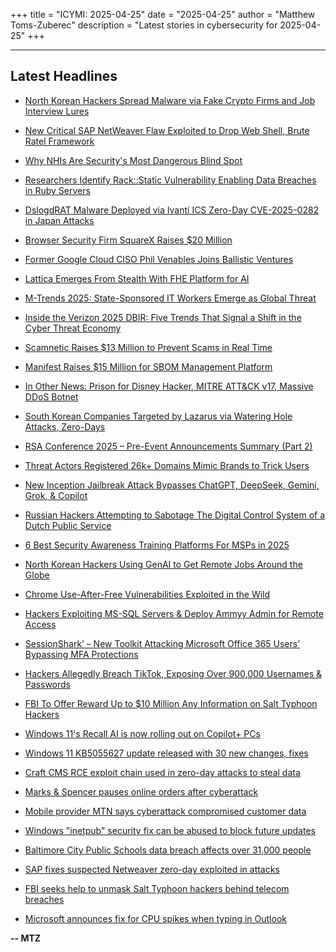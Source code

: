 +++
title = "ICYMI: 2025-04-25"
date = "2025-04-25"
author = "Matthew Toms-Zuberec"
description = "Latest stories in cybersecurity for 2025-04-25"
+++

---------------------------------------------------------------------------
## Latest Headlines
- [North Korean Hackers Spread Malware via Fake Crypto Firms and Job Interview Lures](https://thehackernews.com/2025/04/north-korean-hackers-spread-malware-via.html)

- [New Critical SAP NetWeaver Flaw Exploited to Drop Web Shell, Brute Ratel Framework](https://thehackernews.com/2025/04/sap-confirms-critical-netweaver-flaw.html)

- [Why NHIs Are Security's Most Dangerous Blind Spot](https://thehackernews.com/2025/04/why-nhis-are-securitys-most-dangerous.html)

- [Researchers Identify Rack::Static Vulnerability Enabling Data Breaches in Ruby Servers](https://thehackernews.com/2025/04/researchers-identify-rackstatic.html)

- [DslogdRAT Malware Deployed via Ivanti ICS Zero-Day CVE-2025-0282 in Japan Attacks](https://thehackernews.com/2025/04/dslogdrat-malware-deployed-via-ivanti.html)

- [Browser Security Firm SquareX Raises $20 Million](https://www.securityweek.com/browser-security-firm-squarex-raises-20-million/)

- [Former Google Cloud CISO Phil Venables Joins Ballistic Ventures](https://www.securityweek.com/former-google-cloud-ciso-phil-venables-joins-ballistic-ventures/)

- [Lattica Emerges From Stealth With FHE Platform for AI](https://www.securityweek.com/lattica-emerges-from-stealth-with-fhe-platform-for-ai/)

- [M-Trends 2025: State-Sponsored IT Workers Emerge as Global Threat](https://www.securityweek.com/m-trends-2025-state-sponsored-it-workers-emerge-as-new-global-threat/)

- [Inside the Verizon 2025 DBIR: Five Trends That Signal a Shift in the Cyber Threat Economy](https://www.securityweek.com/inside-the-verizon-2025-dbir-five-trends-that-signal-a-shift-in-the-cyber-threat-economy/)

- [Scamnetic Raises $13 Million to Prevent Scams in Real Time](https://www.securityweek.com/scamnetic-raises-13-million-to-prevent-scams-in-real-time/)

- [Manifest Raises $15 Million for SBOM Management Platform](https://www.securityweek.com/manifest-raises-15-million-for-sbom-management-platform/)

- [In Other News: Prison for Disney Hacker, MITRE ATT&CK v17, Massive DDoS Botnet](https://www.securityweek.com/in-other-news-prison-for-disney-hacker-mitre-attck-v17-massive-ddos-botnet/)

- [South Korean Companies Targeted by Lazarus via Watering Hole Attacks, Zero-Days](https://www.securityweek.com/south-korean-companies-targeted-by-lazarus-via-watering-hole-attacks-zero-days/)

- [RSA Conference 2025 – Pre-Event Announcements Summary (Part 2)](https://www.securityweek.com/rsa-conference-2025-pre-event-announcements-summary-part-2/)

- [Threat Actors Registered 26k+ Domains Mimic Brands to Trick Users](https://cybersecuritynews.com/threat-actors-registered-26k-domains-mimic-brands/)

- [New Inception Jailbreak Attack Bypasses ChatGPT, DeepSeek, Gemini, Grok, & Copilot](https://cybersecuritynews.com/inception-jailbreak-attack-bypasses/)

- [Russian Hackers Attempting to Sabotage The Digital Control System of a Dutch Public Service](https://cybersecuritynews.com/russian-hackers-attempting-to-sabotage-the-digital-control-system/)

- [6 Best Security Awareness Training Platforms For MSPs in 2025](https://cybersecuritynews.com/best-security-awareness-training-platforms/)

- [North Korean Hackers Using GenAI to Get Remote Jobs Around the Globe](https://cybersecuritynews.com/north-korean-hackers-using-genai/)

- [Chrome Use-After-Free Vulnerabilities Exploited in the Wild](https://cybersecuritynews.com/chrome-uaf-vulnerabilities-exploited/)

- [Hackers Exploiting MS-SQL Servers & Deploy Ammyy Admin for Remote Access](https://cybersecuritynews.com/hackers-exploiting-ms-sql-servers-deploy-ammyy/)

- [SessionShark’ – New Toolkit Attacking Microsoft Office 365 Users’ Bypassing MFA Protections](https://cybersecuritynews.com/sessionshark-toolkit-evades-365-mfa/)

- [Hackers Allegedly Breach TikTok, Exposing Over 900,000 Usernames & Passwords](https://cybersecuritynews.com/hackers-allegedly-breach-tiktok/)

- [FBI To Offer Reward Up to $10 Million Any Information on Salt Typhoon Hackers](https://cybersecuritynews.com/fbi-to-offer-reward-up-to-10-million/)

- [Windows 11's Recall AI is now rolling out on Copilot+ PCs](https://www.bleepingcomputer.com/news/microsoft/windows-11s-recall-ai-is-now-rolling-out-on-copilot-plus-pcs/)

- [Windows 11 KB5055627 update released with 30 new changes, fixes](https://www.bleepingcomputer.com/news/microsoft/windows-11-kb5055627-update-released-with-30-new-changes-fixes/)

- [Craft CMS RCE exploit chain used in zero-day attacks to steal data](https://www.bleepingcomputer.com/news/security/craft-cms-rce-exploit-chain-used-in-zero-day-attacks-to-steal-data/)

- [Marks & Spencer pauses online orders after cyberattack](https://www.bleepingcomputer.com/news/security/marks-and-spencer-pauses-online-orders-after-cyberattack/)

- [Mobile provider MTN says cyberattack compromised customer data](https://www.bleepingcomputer.com/news/security/mobile-provider-mtn-says-cyberattack-compromised-customer-data/)

- [Windows "inetpub" security fix can be abused to block future updates](https://www.bleepingcomputer.com/news/microsoft/windows-inetpub-security-fix-can-be-abused-to-block-future-updates/)

- [Baltimore City Public Schools data breach affects over 31,000 people](https://www.bleepingcomputer.com/news/security/baltimore-city-public-schools-data-breach-affects-over-31-000-people/)

- [SAP fixes suspected Netweaver zero-day exploited in attacks](https://www.bleepingcomputer.com/news/security/sap-fixes-suspected-netweaver-zero-day-exploited-in-attacks/)

- [FBI seeks help to unmask Salt Typhoon hackers behind telecom breaches](https://www.bleepingcomputer.com/news/security/fbi-seeks-help-to-unmask-salt-typhoon-hackers-behind-telecom-breaches/)

- [Microsoft announces fix for CPU spikes when typing in Outlook](https://www.bleepingcomputer.com/news/microsoft/microsoft-announces-fix-for-cpu-spikes-when-typing-in-outlook/)

**-- MTZ**